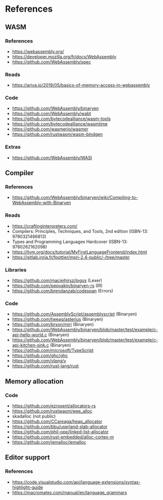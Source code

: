 # References

## WASM

### References

-   https://webassembly.org/
-   https://developer.mozilla.org/fr/docs/WebAssembly
-   https://github.com/WebAssembly/spec

### Reads

-   https://ariya.io/2019/05/basics-of-memory-access-in-webassembly

### Code

-   https://github.com/WebAssembly/binaryen
-   https://github.com/WebAssembly/wabt
-   https://github.com/bytecodealliance/wasm-tools
-   https://github.com/bytecodealliance/wasmtime
-   https://github.com/wasmerio/wasmer
-   https://github.com/rustwasm/wasm-bindgen

### Extras

-   https://github.com/WebAssembly/WASI

## Compiler

### References

-   https://github.com/WebAssembly/binaryen/wiki/Compiling-to-WebAssembly-with-Binaryen

### Reads

-   https://craftinginterpreters.com/
-   Compilers: Principles, Techniques, and Tools, 2nd edition (ISBN-13: 9780321486813)
-   Types and Programming Languages Hardcover (ISBN-13: 9780262162098)
-   https://llvm.org/docs/tutorial/MyFirstLanguageFrontend/index.html
-   https://gitlab.inria.fr/fpottier/mpri-2.4-public/-/tree/master

### Libraries

-   https://github.com/maciejhirsz/logos (Lexer)
-   https://github.com/pepyakin/binaryen-rs (IR)
-   https://github.com/brendanzab/codespan (Errors)

### Code

-   https://github.com/AssemblyScript/assemblyscript (Binaryen)
-   https://github.com/tweag/asterius (Binaryen)
-   https://github.com/brson/miri (Binaryen)
-   https://github.com/WebAssembly/binaryen/blob/master/test/example/c-api-hello-world.c (Binaryen)
-   https://github.com/WebAssembly/binaryen/blob/master/test/example/c-api-kitchen-sink.c (Binaryen)
-   https://github.com/microsoft/TypeScript
-   https://github.com/ghc/ghc
-   https://github.com/vlang/v
-   https://github.com/rust-lang/rust

## Memory allocation

### Code

-   https://github.com/ezrosent/allocators-rs
-   https://github.com/rustwasm/wee_alloc
-   skadalloc (not public)
-   https://github.com/CCareaga/heap_allocator
-   https://github.com/bbu/userland-slab-allocator
-   https://github.com/phil-opp/linked-list-allocator
-   https://github.com/rust-embedded/alloc-cortex-m
-   https://github.com/jemalloc/jemalloc

## Editor support

### References

-   https://code.visualstudio.com/api/language-extensions/syntax-highlight-guide
-   https://macromates.com/manual/en/language_grammars
